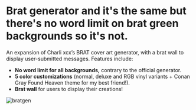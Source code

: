 # Brat generator and it's the same but there's no word limit on brat green backgrounds so it's not.

An expansion of Charli xcx’s BRAT cover art generator, with a brat wall to display user-submitted messages. Features include:
- **No word limit for all backgrounds,** contrary to the official generator.
- **5 color customizations** (normal, deluxe and RGB vinyl variants + Conan Gray Found Heaven theme for my best friend!).
- **Brat wall** for users to display their creations!

![bratgen](https://github.com/user-attachments/assets/4fda4f06-2c78-4efc-86a1-49b02f11bbbc)

